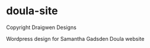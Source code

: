 doula-site
==========
Copyright Draigwen Designs

Wordpress design for Samantha Gadsden Doula website
